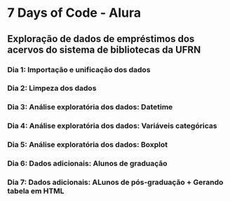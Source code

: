 # 7 Days of Code - Alura

## Exploração de dados de empréstimos dos acervos do sistema de bibliotecas da UFRN

### Dia 1: Importação e unificação dos dados

### Dia 2: Limpeza dos dados

### Dia 3: Análise exploratória dos dados: Datetime

### Dia 4: Análise exploratória dos dados: Variáveis categóricas

### Dia 5: Análise exploratória dos dados: Boxplot

### Dia 6: Dados adicionais: Alunos de graduação

### Dia 7: Dados adicionais: ALunos de pós-graduação + Gerando tabela em HTML
